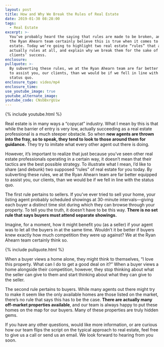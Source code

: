```yaml
---
layout: post
title: How and Why We Break the Rules of Real Estate
date: 2019-01-30 08:28:00
tags:
  - Real Estate
excerpt: >-
  You’ve probably heard the saying that rules are made to be broken, and we at
  the Ryan Ahearn team certainly believe this is true when it comes to real
  estate. Today we’re going to highlight two real estate “rules” that aren’t
  actually rules at all, and explain why we break them for the sake of our
  clients’ success.
enclosure:
pullquote: >-
  By subverting these rules, we at the Ryan Ahearn team are far better equipped
  to assist you, our clients, than we would be if we fell in line with the
  status quo.
enclosure_type: video/mp4
enclosure_time:
use_youtube_image: true
youtube_alternate_image:
youtube_code: CNsbBxrgUiw
---
```


{% include youtube.html %}

Real estate is in many ways a “copycat” industry. What I mean by this is that while the barrier of entry is very low, actually succeeding as a real estate professional is a much steeper obstacle. So when **new agents are thrown into the fray, so to speak, they tend to look to those around them for guidance.** They try to imitate what every other agent out there is doing.

However, it’s important to realize that just because you’ve seen other real estate professionals operating in a certain way, it doesn’t mean that their tactics are the best possible strategy. To illustrate what I mean, I’d like to share (and debunk) two supposed “rules” of real estate for you today. By subverting these rules, we at the Ryan Ahearn team are far better equipped to assist you, our clients, than we would be if we fell in line with the status quo.

The first rule pertains to sellers. If you’ve ever tried to sell your home, your listing agent probably scheduled showings at 30-minute intervals—giving each buyer a distinct time slot during which they can browse through your property. To tell you the truth, it doesn’t have to be this way. **There is no set rule that says buyers must attend separate showings.**

Imagine, for a moment, how it might benefit you (as a seller) if your agent was to let all the buyers in at the same time. Wouldn’t it be better if buyers knew exactly how much competition they were up against? We at the Ryan Ahearn team certainly think so.

{% include pullquote.html %}

When a buyer views a home alone, they might think to themselves, “I love this property. What can I do to get a good deal on it?” When a buyer views a home alongside their competition, however, they stop thinking about what the seller can give to them and start thinking about what they can give to the seller.

The second rule pertains to buyers. While many agents out there might try to make it seem like the only available homes are those listed on the market, there’s no rule that says this has to be the case. **There are actually many off-market properties available**, and our team is always happy to put these homes on the map for our buyers. Many of these properties are truly hidden gems.

If you have any other questions, would like more information, or are curious how our team flips the script on the typical approach to real estate, feel free to give us a call or send us an email. We look forward to hearing from you soon.